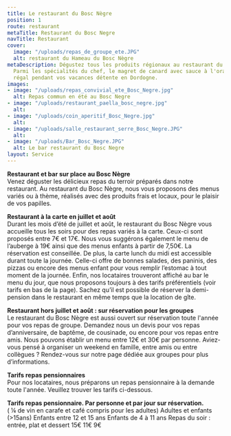 ```yaml
---
title: Le restaurant du Bosc Nègre
position: 1
route: restaurant
metaTitle: Restaurant du Bosc Negre
navTitle: Restaurant
cover:
  image: "/uploads/repas_de_groupe_ete.JPG"
  alt: restaurant du Hameau du Bosc Nègre
metaDescription: Dégustez tous les produits régionaux au restaurant du Bosc Nègre.
  Parmi les spécialités du chef, le magret de canard avec sauce à l'orange. Un vraie
  régal pendant vos vacances détente en Dordogne.
images:
- image: "/uploads/repas_convivial_ete_Bosc_Negre.jpg"
  alt: Repas commun en été au Bosc Negre
- image: "/uploads/restaurant_paella_bosc_negre.jpg"
  alt: 
- image: "/uploads/coin_aperitif_Bosc_Negre.jpg"
  alt: 
- image: "/uploads/salle_restaurant_serre_Bosc_Negre.JPG"
  alt: 
- image: "/uploads/Bar_Bosc_Negre.JPG"
  alt: Le bar restaurant du Bosc Negre
layout: Service
---
```


**Restaurant et bar sur place au Bosc Nègre**\
Venez déguster les délicieux repas du terroir préparés dans notre restaurant.  Au restaurant du Bosc Nègre, nous vous proposons des menus variés ou à thème, réalisés avec des produits frais et locaux, pour le plaisir de vos papilles.

**Restaurant à la carte en juillet et août**\
Durant les mois d’été de juillet et août, le restaurant du Bosc Nègre vous accueille tous les soirs pour des repas variés à la carte. Ceux-ci sont proposés entre 7€ et 17€. Nous vous suggérons également le menu de l’auberge à 19€ ainsi que des menus enfants à partir de 7,50€. La réservation est conseillée.
De plus, la carte lunch du midi est accessible durant toute la journée. Celle-ci offre de bonnes salades, des paninis, des pizzas ou encore des menus enfant pour vous remplir l’estomac à tout moment de la journée.
Enfin, nos locataires trouveront affiché au bar le menu du jour, que nous proposons toujours à des tarifs préférentiels (voir tarifs en bas de la page). Sachez qu’il est possible de réserver la demi-pension dans le restaurant en même temps que la location de gîte.

**Restaurant hors juillet et août : sur réservation pour les groupes**\
Le restaurant du Bosc Nègre est aussi ouvert sur réservation toute l'année pour vos repas de groupe. Demandez nous un devis pour vos repas d’anniversaire, de baptême, de cousinade, ou encore pour vos repas entre amis. Nous pouvons établir un menu entre 12€ et 30€ par personne.
Aviez-vous pensé à organiser un weekend en famille, entre amis ou entre collègues ? Rendez-vous sur notre page dédiée aux groupes pour plus d’informations.

**Tarifs repas pensionnaires**\
Pour nos locataires, nous préparons un repas pensionnaire à la demande toute l'année. Veuillez trouver les tarifs ci-dessous.

**Tarifs repas pensionnaire. Par personne et par jour sur réservation.**\
\( ¼ de vin en carafe et café compris pour les adultes)        Adultes et enfants (>15ans)        Enfants entre 12 et 15 ans        Enfants de 4 à 11 ans
Repas du soir : entrée, plat et dessert         15€        11€        9€